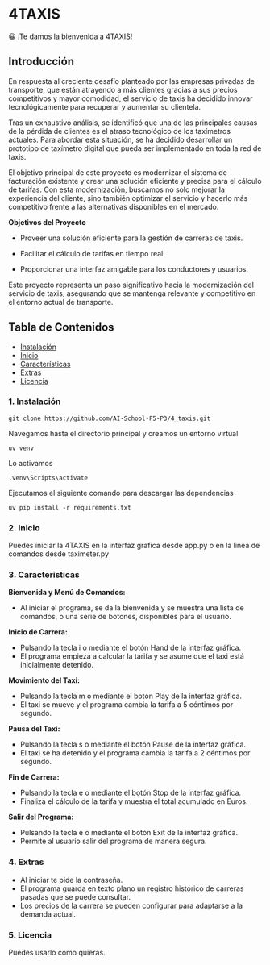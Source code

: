 # 4TAXIS

:grinning: ¡Te damos la bienvenida a 4TAXIS!

## Introducción

En respuesta al creciente desafío planteado por las empresas privadas de transporte, que están atrayendo a más clientes gracias a sus precios competitivos y mayor comodidad, el servicio de taxis ha decidido innovar tecnológicamente para recuperar y aumentar su clientela.

Tras un exhaustivo análisis, se identificó que una de las principales causas de la pérdida de clientes es el atraso tecnológico de los taxímetros actuales. Para abordar esta situación, se ha decidido desarrollar un prototipo de taxímetro digital que pueda ser implementado en toda la red de taxis.

El objetivo principal de este proyecto es modernizar el sistema de facturación existente y crear una solución eficiente y precisa para el cálculo de tarifas. Con esta modernización, buscamos no solo mejorar la experiencia del cliente, sino también optimizar el servicio y hacerlo más competitivo frente a las alternativas disponibles en el mercado.

**Objetivos del Proyecto**

- Proveer una solución eficiente para la gestión de carreras de taxis.

- Facilitar el cálculo de tarifas en tiempo real.

- Proporcionar una interfaz amigable para los conductores y usuarios.

Este proyecto representa un paso significativo hacia la modernización del servicio de taxis, asegurando que se mantenga relevante y competitivo en el entorno actual de transporte. 


## Tabla de Contenidos

- [Instalación](###instalación)
- [Inicio](###inicio)
- [Características](###características)
- [Extras](###extras)
- [Licencia](###licencia)


### 1. Instalación

    git clone https://github.com/AI-School-F5-P3/4_taxis.git

Navegamos hasta el directorio principal y creamos un entorno virtual
    
    uv venv

Lo activamos

    .venv\Scripts\activate

Ejecutamos el siguiente comando para descargar las dependencias

    uv pip install -r requirements.txt     


### 2. Inicio

Puedes iniciar la 4TAXIS en la interfaz grafica desde app.py o en la linea de comandos desde taximeter.py


### 3. Caracteristicas

**Bienvenida y Menú de Comandos:**
- Al iniciar el programa, se da la bienvenida y se muestra una lista de comandos, o una serie de botones, disponibles para el usuario.

**Inicio de Carrera:**
- Pulsando la tecla i o mediante el botón Hand de la interfaz gráfica.
- El programa empieza a calcular la tarifa y se asume que el taxi está inicialmente detenido.
        
**Movimiento del Taxi:**
- Pulsando la tecla m o mediante el botón Play de la interfaz gráfica.
- El taxi se mueve y el programa cambia la tarifa a 5 céntimos por segundo. 
        
**Pausa del Taxi:**
- Pulsando la tecla s o mediante el botón Pause de la interfaz gráfica.
- El taxi se ha detenido y el programa cambia la tarifa a 2 céntimos por segundo. 
     
**Fin de Carrera:**
- Pulsando la tecla e o mediante el botón Stop de la interfaz gráfica.
- Finaliza el cálculo de la tarifa y muestra el total acumulado en Euros.

**Salir del Programa:**
- Pulsando la tecla e o mediante el botón Exit de la interfaz gráfica.
- Permite al usuario salir del programa de manera segura.


### 4. Extras

- Al iniciar te pide la contraseña.
- El programa guarda en texto plano un registro histórico de carreras pasadas que se puede consultar.
- Los precios de la carrera se pueden configurar para adaptarse a la demanda actual.


### 5. Licencia

Puedes usarlo como quieras.
